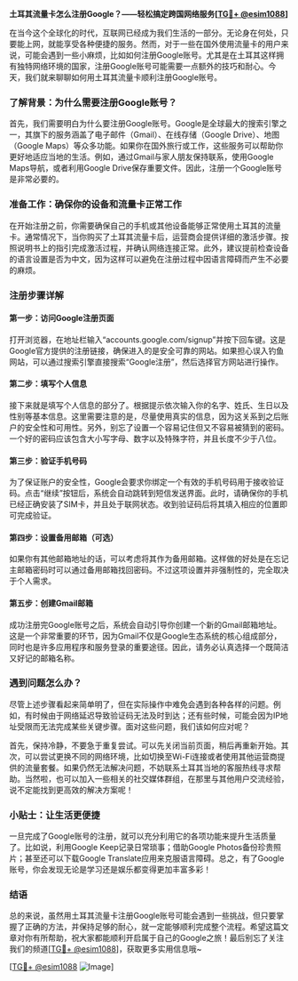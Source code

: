 **土耳其流量卡怎么注册Google？——轻松搞定跨国网络服务[[TG💪+ @esim1088](https://t.me/s/esim1088)]**

在当今这个全球化的时代，互联网已经成为我们生活的一部分。无论身在何处，只要能上网，就能享受各种便捷的服务。然而，对于一些在国外使用流量卡的用户来说，可能会遇到一些小麻烦，比如如何注册Google账号。尤其是在土耳其这样拥有独特网络环境的国家，注册Google账号可能需要一点额外的技巧和耐心。今天，我们就来聊聊如何用土耳其流量卡顺利注册Google账号。

### 了解背景：为什么需要注册Google账号？

首先，我们需要明白为什么要注册Google账号。Google是全球最大的搜索引擎之一，其旗下的服务涵盖了电子邮件（Gmail）、在线存储（Google Drive）、地图（Google Maps）等众多功能。如果你在国外旅行或工作，这些服务可以帮助你更好地适应当地的生活。例如，通过Gmail与家人朋友保持联系，使用Google Maps导航，或者利用Google Drive保存重要文件。因此，注册一个Google账号是非常必要的。

### 准备工作：确保你的设备和流量卡正常工作

在开始注册之前，你需要确保自己的手机或其他设备能够正常使用土耳其的流量卡。通常情况下，当你购买了土耳其流量卡后，运营商会提供详细的激活步骤。按照说明书上的指引完成激活过程，并确认网络连接正常。此外，建议提前检查设备的语言设置是否为中文，因为这样可以避免在注册过程中因语言障碍而产生不必要的麻烦。

### 注册步骤详解

#### 第一步：访问Google注册页面

打开浏览器，在地址栏输入“accounts.google.com/signup”并按下回车键。这是Google官方提供的注册链接，确保进入的是安全可靠的网站。如果担心误入钓鱼网站，可以通过搜索引擎直接搜索“Google注册”，然后选择官方网站进行操作。

#### 第二步：填写个人信息

接下来就是填写个人信息的部分了。根据提示依次输入你的名字、姓氏、生日以及性别等基本信息。这里需要注意的是，尽量使用真实的信息，因为这关系到之后账户的安全性和可用性。另外，别忘了设置一个容易记住但又不容易被猜到的密码。一个好的密码应该包含大小写字母、数字以及特殊字符，并且长度不少于八位。

#### 第三步：验证手机号码

为了保证账户的安全性，Google会要求你绑定一个有效的手机号码用于接收验证码。点击“继续”按钮后，系统会自动跳转到短信发送界面。此时，请确保你的手机已经正确安装了SIM卡，并且处于联网状态。收到验证码后将其填入相应的位置即可完成验证。

#### 第四步：设置备用邮箱（可选）

如果你有其他邮箱地址的话，可以考虑将其作为备用邮箱。这样做的好处是在忘记主邮箱密码时可以通过备用邮箱找回密码。不过这项设置并非强制性的，完全取决于个人需求。

#### 第五步：创建Gmail邮箱

成功注册完Google账号之后，系统会自动引导你创建一个新的Gmail邮箱地址。这是一个非常重要的环节，因为Gmail不仅是Google生态系统的核心组成部分，同时也是许多应用程序和服务登录的重要途径。因此，请务必认真选择一个既简洁又好记的邮箱名称。

### 遇到问题怎么办？

尽管上述步骤看起来简单明了，但在实际操作中难免会遇到各种各样的问题。例如，有时候由于网络延迟导致验证码无法及时到达；还有些时候，可能会因为IP地址受限而无法完成某些关键步骤。面对这些问题，我们该如何应对呢？

首先，保持冷静，不要急于重复尝试。可以先关闭当前页面，稍后再重新开始。其次，可以尝试更换不同的网络环境，比如切换至Wi-Fi连接或者使用其他运营商提供的流量套餐。如果仍然无法解决问题，不妨联系土耳其当地的客服热线寻求帮助。当然啦，也可以加入一些相关的社交媒体群组，在那里与其他用户交流经验，说不定能找到更高效的解决方案呢！

### 小贴士：让生活更便捷

一旦完成了Google账号的注册，就可以充分利用它的各项功能来提升生活质量了。比如说，利用Google Keep记录日常琐事；借助Google Photos备份珍贵照片；甚至还可以下载Google Translate应用来克服语言障碍。总之，有了Google账号，你会发现无论是学习还是娱乐都变得更加丰富多彩！

### 结语

总的来说，虽然用土耳其流量卡注册Google账号可能会遇到一些挑战，但只要掌握了正确的方法，并保持足够的耐心，就一定能够顺利完成整个流程。希望这篇文章对你有所帮助，祝大家都能顺利开启属于自己的Google之旅！最后别忘了关注我们的频道[[TG💪+ @esim1088](https://t.me/s/esim1088)]，获取更多实用信息哦~

[[TG💪+ @esim1088](https://t.me/s/esim1088) ![Image](https://i.postimg.cc/4NQfJmqS/Snipaste-2025-05-13-00-14-12.png)]